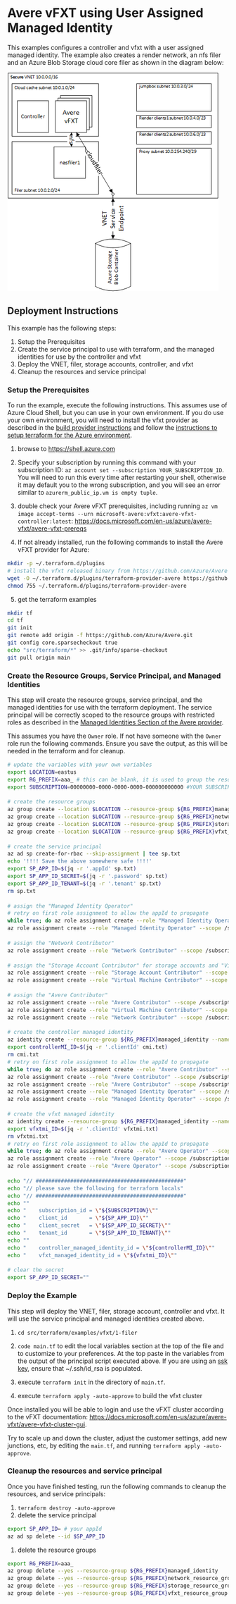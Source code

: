 # Avere vFXT using User Assigned Managed Identity

This examples configures a controller and vfxt with a user assigned managed identity.  The example also creates a render network, an nfs filer and an Azure Blob Storage cloud core filer as shown in the diagram below:

![The architecture](../../../../../docs/images/terraform/userassignedmi.png)

## Deployment Instructions

This example has the following steps:

1. Setup the Prerequisites
1. Create the service principal to use with terraform, and the managed identities for use by the controller and vfxt
1. Deploy the VNET, filer, storage accounts, controller, and vfxt
1. Cleanup the resources and service principal

### Setup the Prerequisites

To run the example, execute the following instructions.  This assumes use of Azure Cloud Shell, but you can use in your own environment.  If you do use your own environment, you will need to install the vfxt provider as described in the [build provider instructions](../../../providers/terraform-provider-avere#build-the-terraform-provider-binary) and follow the [instructions to setup terraform for the Azure environment](https://docs.microsoft.com/en-us/azure/terraform/terraform-install-configure).

1. browse to https://shell.azure.com

2. Specify your subscription by running this command with your subscription ID:  ```az account set --subscription YOUR_SUBSCRIPTION_ID```.  You will need to run this every time after restarting your shell, otherwise it may default you to the wrong subscription, and you will see an error similar to `azurerm_public_ip.vm is empty tuple`.

3. double check your Avere vFXT prerequisites, including running `az vm image accept-terms --urn microsoft-avere:vfxt:avere-vfxt-controller:latest`: https://docs.microsoft.com/en-us/azure/avere-vfxt/avere-vfxt-prereqs

4. If not already installed, run the following commands to install the Avere vFXT provider for Azure:
```bash
mkdir -p ~/.terraform.d/plugins
# install the vfxt released binary from https://github.com/Azure/Avere
wget -O ~/.terraform.d/plugins/terraform-provider-avere https://github.com/Azure/Avere/releases/download/tfprovider_v0.9.12/terraform-provider-avere
chmod 755 ~/.terraform.d/plugins/terraform-provider-avere
```

5. get the terraform examples
```bash
mkdir tf
cd tf
git init
git remote add origin -f https://github.com/Azure/Avere.git
git config core.sparsecheckout true
echo "src/terraform/*" >> .git/info/sparse-checkout
git pull origin main
```

### Create the Resource Groups, Service Principal, and Managed Identities

This step will create the resource groups, service principal, and the managed identities for use with the terraform deployment.  The service principal will be correctly scoped to the resource groups with restricted roles as described in the [Managed Identities Section of the Avere provider](../../../providers/terraform-provider-avere#managed-identities).

This assumes you have the `Owner` role.  If not have someone with the `Owner` role run the following commands.  Ensure you save the output, as this will be needed in the terraform and for cleanup.

```bash
# update the variables with your own variables
export LOCATION=eastus
export RG_PREFIX=aaa_ # this can be blank, it is used to group the resource groups together
export SUBSCRIPTION=00000000-0000-0000-0000-000000000000 #YOUR SUBSCRIPTION

# create the resource groups
az group create --location $LOCATION --resource-group ${RG_PREFIX}managed_identity
az group create --location $LOCATION --resource-group ${RG_PREFIX}network_resource_group
az group create --location $LOCATION --resource-group ${RG_PREFIX}storage_resource_group
az group create --location $LOCATION --resource-group ${RG_PREFIX}vfxt_resource_group

# create the service principal
az ad sp create-for-rbac --skip-assignment | tee sp.txt
echo '!!!! Save the above somewhere safe !!!!'
export SP_APP_ID=$(jq -r '.appId' sp.txt)
export SP_APP_ID_SECRET=$(jq -r '.password' sp.txt)
export SP_APP_ID_TENANT=$(jq -r '.tenant' sp.txt)
rm sp.txt

# assign the "Managed Identity Operator"
# retry on first role assignment to allow the appId to propagate
while true; do az role assignment create --role "Managed Identity Operator" --scope /subscriptions/$SUBSCRIPTION/resourceGroups/${RG_PREFIX}managed_identity --assignee $SP_APP_ID; [ $? -eq 0  ] && break; sleep 10; done
az role assignment create --role "Managed Identity Operator" --scope /subscriptions/$SUBSCRIPTION/resourceGroups/${RG_PREFIX}vfxt_resource_group --assignee $SP_APP_ID

# assign the "Network Contributor"
az role assignment create --role "Network Contributor" --scope /subscriptions/$SUBSCRIPTION/resourceGroups/${RG_PREFIX}network_resource_group --assignee $SP_APP_ID

# assign the "Storage Account Contributor" for storage accounts and "Virtual Machine Contributor" for NFS Filers
az role assignment create --role "Storage Account Contributor" --scope /subscriptions/$SUBSCRIPTION/resourceGroups/${RG_PREFIX}storage_resource_group --assignee $SP_APP_ID
az role assignment create --role "Virtual Machine Contributor" --scope /subscriptions/$SUBSCRIPTION/resourceGroups/${RG_PREFIX}storage_resource_group --assignee $SP_APP_ID

# assign the "Avere Contributor"
az role assignment create --role "Avere Contributor" --scope /subscriptions/$SUBSCRIPTION/resourceGroups/${RG_PREFIX}vfxt_resource_group --assignee $SP_APP_ID
az role assignment create --role "Virtual Machine Contributor" --scope /subscriptions/$SUBSCRIPTION/resourceGroups/${RG_PREFIX}vfxt_resource_group --assignee $SP_APP_ID
az role assignment create --role "Network Contributor" --scope /subscriptions/$SUBSCRIPTION/resourceGroups/${RG_PREFIX}vfxt_resource_group --assignee $SP_APP_ID

# create the controller managed identity
az identity create --resource-group ${RG_PREFIX}managed_identity --name controllermi | tee cmi.txt
export controllerMI_ID=$(jq -r '.clientId' cmi.txt)
rm cmi.txt
# retry on first role assignment to allow the appId to propagate
while true; do az role assignment create --role "Avere Contributor" --scope /subscriptions/$SUBSCRIPTION/resourceGroups/${RG_PREFIX}vfxt_resource_group --assignee $controllerMI_ID ; [ $? -eq 0  ] && break; sleep 10; done
az role assignment create --role "Avere Contributor" --scope /subscriptions/$SUBSCRIPTION/resourceGroups/${RG_PREFIX}network_resource_group --assignee $controllerMI_ID 
az role assignment create --role "Avere Contributor" --scope /subscriptions/$SUBSCRIPTION/resourceGroups/${RG_PREFIX}storage_resource_group --assignee $controllerMI_ID 
az role assignment create --role "Managed Identity Operator" --scope /subscriptions/$SUBSCRIPTION/resourceGroups/${RG_PREFIX}vfxt_resource_group --assignee $controllerMI_ID 
az role assignment create --role "Managed Identity Operator" --scope /subscriptions/$SUBSCRIPTION/resourceGroups/${RG_PREFIX}managed_identity --assignee $controllerMI_ID 

# create the vfxt managed identity
az identity create --resource-group ${RG_PREFIX}managed_identity --name vfxtmi | tee vfxtmi.txt
export vfxtmi_ID=$(jq -r '.clientId' vfxtmi.txt)
rm vfxtmi.txt
# retry on first role assignment to allow the appId to propagate
while true; do az role assignment create --role "Avere Operator" --scope /subscriptions/$SUBSCRIPTION/resourceGroups/${RG_PREFIX}vfxt_resource_group --assignee $vfxtmi_ID ; [ $? -eq 0  ] && break; sleep 10; done
az role assignment create --role "Avere Operator" --scope /subscriptions/$SUBSCRIPTION/resourceGroups/${RG_PREFIX}network_resource_group --assignee $vfxtmi_ID 
az role assignment create --role "Avere Operator" --scope /subscriptions/$SUBSCRIPTION/resourceGroups/${RG_PREFIX}storage_resource_group --assignee $vfxtmi_ID 

echo "// ###############################################"
echo "// please save the following for terraform locals"
echo "// ###############################################"
echo ""
echo "    subscription_id = \"${SUBSCRIPTION}\""
echo "    client_id       = \"${SP_APP_ID}\""
echo "    client_secret   = \"${SP_APP_ID_SECRET}\""
echo "    tenant_id       = \"${SP_APP_ID_TENANT}\""
echo ""    
echo "    controller_managed_identity_id = \"${controllerMI_ID}\""
echo "    vfxt_managed_identity_id = \"${vfxtmi_ID}\""

# clear the secret
export SP_APP_ID_SECRET=""
```

### Deploy the Example

This step will deploy the VNET, filer, storage account, controller and vfxt.  It will use the service principal and managed identities created above.

1. `cd src/terraform/examples/vfxt/1-filer`

2. `code main.tf` to edit the local variables section at the top of the file and to customize to your preferences.  At the top paste in the variables from the output of the principal script executed above.  If you are using an [ssk key](https://docs.microsoft.com/en-us/azure/virtual-machines/linux/mac-create-ssh-keys), ensure that ~/.ssh/id_rsa is populated.

3. execute `terraform init` in the directory of `main.tf`.

4. execute `terraform apply -auto-approve` to build the vfxt cluster

Once installed you will be able to login and use the vFXT cluster according to the vFXT documentation: https://docs.microsoft.com/en-us/azure/avere-vfxt/avere-vfxt-cluster-gui.

Try to scale up and down the cluster, adjust the customer settings, add new junctions, etc, by editing the `main.tf`, and running `terraform apply -auto-approve`.

### Cleanup the resources and service principal

Once you have finished testing, run the following commands to cleanup the resources, and service principals:

1. `terraform destroy -auto-approve`
1. delete the service principal
```bash
export SP_APP_ID= # your appId
az ad sp delete --id $SP_APP_ID
```
1. delete the resource groups
```bash
export RG_PREFIX=aaa_
az group delete --yes --resource-group ${RG_PREFIX}managed_identity
az group delete --yes --resource-group ${RG_PREFIX}network_resource_group
az group delete --yes --resource-group ${RG_PREFIX}storage_resource_group
az group delete --yes --resource-group ${RG_PREFIX}vfxt_resource_group
```
